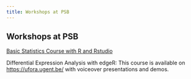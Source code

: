 ```yaml
---
title: Workshops at PSB
---
```


## Workshops at PSB

[Basic Statistics Course with R and Rstudio](https://github.com/vstorme/basicstat)

Differential Expression Analysis with edgeR: This course is available on https://ufora.ugent.be/ with voiceover presentations and demos.
